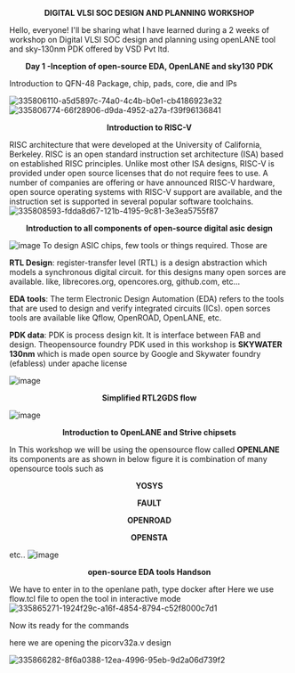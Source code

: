 **<p align="center">DIGITAL VLSI SOC DESIGN AND PLANNING WORKSHOP**</p>

<p>Hello, everyone! I'll be sharing what I have learned during a 2 weeks of workshop on Digital VLSI SOC design and planning using openLANE tool and sky-130nm PDK offered by VSD Pvt ltd.</p>

**<p align="center">Day 1 -Inception of open-source EDA, OpenLANE and sky130 PDK**</p>

Introduction to QFN-48 Package, chip, pads, core, die and IPs

![335806110-a5d5897c-74a0-4c4b-b0e1-cb4186923e32](https://github.com/gouthamstantri/SOC_DESIGN_AND_PLANNING/assets/51639089/8aeebd01-6710-41f9-88b0-ed75559323ce)
![335806774-66f28906-d9da-4952-a27a-f39f96136841](https://github.com/gouthamstantri/SOC_DESIGN_AND_PLANNING/assets/51639089/fccb2d3e-15c2-46bd-9ab5-e765b5de05b6)
**<p align="center">Introduction to RISC-V**</p>

RISC architecture that were developed at the University of California, Berkeley. RISC is an open standard instruction set architecture (ISA) based on established RISC principles. Unlike most other ISA designs, RISC-V is provided under open source licenses that do not require fees to use. A number of companies are offering or have announced RISC-V hardware, open source operating systems with RISC-V support are available, and the instruction set is supported in several popular software toolchains. 
![335808593-fdda8d67-121b-4195-9c81-3e3ea5755f87](https://github.com/gouthamstantri/SOC_DESIGN_AND_PLANNING/assets/51639089/c6b4509a-650f-4952-8018-a3d68c044168)

**<p align="center">Introduction to all components of open-source digital asic design**</p>
![image](https://github.com/gouthamstantri/SOC_DESIGN_AND_PLANNING/assets/51639089/51e3e3e4-5f1b-4275-abfd-2571361a9531)
To design ASIC chips, few tools or things required. Those are

**RTL Design**: register-transfer level (RTL) is a design abstraction which models a synchronous digital circuit. for this designs many open sorces are available. like, librecores.org, opencores.org, github.com, etc...

**EDA tools**: The term Electronic Design Automation (EDA) refers to the tools that are used to design and verify integrated circuits (ICs). open sorces tools are available like Qflow, OpenROAD, OpenLANE, etc.

**PDK data**: PDK is process design kit. It is interface between FAB and design.
Theopensource foundry PDK used in this workshop is **SKYWATER 130nm** which is made open source by Google and Skywater foundry (efabless) under apache license

![image](https://github.com/gouthamstantri/SOC_DESIGN_AND_PLANNING/assets/51639089/f1038ff3-1163-4797-89aa-9ad00a606c12)

**<p align="center">Simplified RTL2GDS flow**</p>
![image](https://github.com/gouthamstantri/SOC_DESIGN_AND_PLANNING/assets/51639089/93118465-e295-4bd8-be0b-4c07f47b918d)

**<p align="center">Introduction to OpenLANE and Strive chipsets**</p>

In This workshop we will be using the opensource flow called **OPENLANE** its components are as shown in below figure
it is combination of many opensource tools such as
**<p align="center">YOSYS**</p>
**<p align="center">FAULT**</p>
**<p align="center">OPENROAD**</p>
**<p align="center">OPENSTA**</p>
etc..
![image](https://github.com/gouthamstantri/SOC_DESIGN_AND_PLANNING/assets/51639089/087c298a-4780-4073-8504-9f32ad675499)
**<p align="center">open-source EDA tools Handson**</p>
We have to enter in to the openlane path, type docker after Here we use flow.tcl file to open the tool in interactive mode
![335865271-1924f29c-a16f-4854-8794-c52f8000c7d1](https://github.com/gouthamstantri/SOC_DESIGN_AND_PLANNING/assets/51639089/cde744d7-711d-4bab-9f5d-8e64662f99fb)

<p>Now its ready for the commands

here we are opening the picorv32a.v design</p>

![335866282-8f6a0388-12ea-4996-95eb-9d2a06d739f2](https://github.com/gouthamstantri/SOC_DESIGN_AND_PLANNING/assets/51639089/e795c16b-5021-483d-987d-2bcc01105306)
